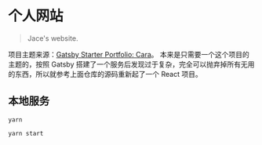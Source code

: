 # 个人网站

> Jace's website.

项目主题来源：[Gatsby Starter Portfolio: Cara](https://github.com/LekoArts/gatsby-starter-portfolio-cara)。
本来是只需要一个这个项目的主题的，按照 Gatsby 搭建了一个服务后发现过于复杂，完全可以抛弃掉所有无用的东西，所以就参考上面仓库的源码重新起了一个 React 项目。

## 本地服务
```shell script
yarn

yarn start
```
